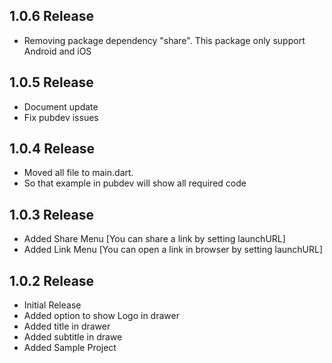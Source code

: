 ## 1.0.6 Release 

* Removing package dependency "share". This package only support Android and iOS

## 1.0.5 Release 

* Document update 
* Fix pubdev issues 

## 1.0.4 Release 

* Moved all file to main.dart. 
* So that example in pubdev will show all required code 

## 1.0.3 Release 

* Added Share Menu [You can share a link by setting launchURL]
* Added Link Menu [You can open a link in browser by setting launchURL]

## 1.0.2 Release 

* Initial Release 
* Added option to show Logo in drawer 
* Added title in drawer 
* Added subtitle in drawe 
* Added Sample Project 